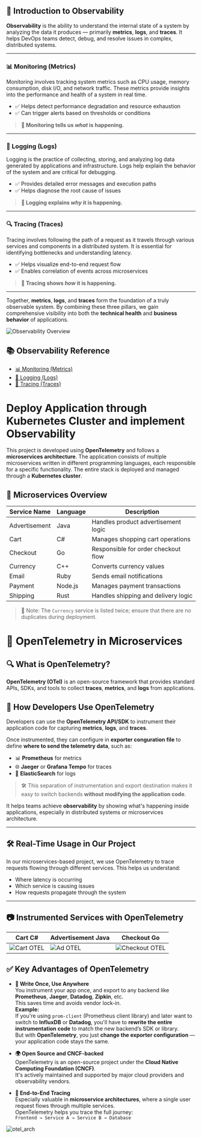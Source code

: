 ## 📡 Introduction to Observability

**Observability** is the ability to understand the internal state of a system by analyzing the data it produces — primarily **metrics**, **logs**, and **traces**. It helps DevOps teams detect, debug, and resolve issues in complex, distributed systems.

---

### 📊 Monitoring (Metrics)

Monitoring involves tracking system metrics such as CPU usage, memory consumption, disk I/O, and network traffic. These metrics provide insights into the performance and health of a system in real time.

- ✅ Helps detect performance degradation and resource exhaustion
- ✅ Can trigger alerts based on thresholds or conditions

> **🔎 Monitoring tells us *what* is happening.**

---

### 🧾 Logging (Logs)

Logging is the practice of collecting, storing, and analyzing log data generated by applications and infrastructure. Logs help explain the behavior of the system and are critical for debugging.

- ✅ Provides detailed error messages and execution paths
- ✅ Helps diagnose the root cause of issues

> **🔎 Logging explains *why* it is happening.**

---

### 🔍 Tracing (Traces)

Tracing involves following the path of a request as it travels through various services and components in a distributed system. It is essential for identifying bottlenecks and understanding latency.

- ✅ Helps visualize end-to-end request flow
- ✅ Enables correlation of events across microservices

> **🔎 Tracing shows *how* it is happening.**

---

Together, **metrics**, **logs**, and **traces** form the foundation of a truly observable system. By combining these three pillars, we gain comprehensive visibility into both the **technical health** and **business behavior** of applications.

![Observability Overview](docs/assets/obs_pic.png)

## 📚 Observability Reference

- [📊 Monitoring (Metrics)](docs/monitoring.md)
- [🧾 Logging (Logs)](docs/logging.md)
- [🧭 Tracing (Traces)](docs/tracing.md)

# Deploy Application through Kubernetes Cluster and implement Observability

This project is developed using **OpenTelemetry** and follows a **microservices architecture**. The application consists of multiple microservices written in different programming languages, each responsible for a specific functionality. The entire stack is deployed and managed through a **Kubernetes cluster**.

## 🧩 Microservices Overview

| Service Name     | Language   | Description                          |
|------------------|------------|--------------------------------------|
| Advertisement    | Java       | Handles product advertisement logic  |
| Cart             | C#         | Manages shopping cart operations     |
| Checkout         | Go         | Responsible for order checkout flow  |
| Currency         | C++        | Converts currency values             |
| Email            | Ruby       | Sends email notifications            |
| Payment          | Node.js    | Manages payment transactions         |
| Shipping         | Rust       | Handles shipping and delivery logic  |

> 📝 Note: The `Currency` service is listed twice; ensure that there are no duplicates during deployment.

# 📡 OpenTelemetry in Microservices

## 🔍 What is OpenTelemetry?

**OpenTelemetry (OTel)** is an open-source framework that provides standard APIs, SDKs, and tools to collect **traces**, **metrics**, and **logs** from applications.

## 🧰 How Developers Use OpenTelemetry

Developers can use the **OpenTelemetry API/SDK** to instrument their application code for capturing **metrics**, **logs**, and **traces**.

Once instrumented, they can configure in **exporter conguration file** to define **where to send the telemetry data**, such as:

- 📊 **Prometheus** for metrics
- 🌐 **Jaeger** or **Grafana Tempo** for traces
- 📜 **ElasticSearch** for logs

> 🛠️ This separation of instrumentation and export destination makes it easy to switch backends **without modifying the application code**.


It helps teams achieve **observability** by showing what's happening inside applications, especially in distributed systems or microservices architecture.

---

## 🛠️ Real-Time Usage in Our Project

In our microservices-based project, we use OpenTelemetry to trace requests flowing through different services. This helps us understand:

- Where latency is occurring
- Which service is causing issues
- How requests propagate through the system

---

## 📷 Instrumented Services with OpenTelemetry

| Cart C# | Advertisement Java | Checkout Go |
|--------------------|-------------------|-----------------|
| ![Cart OTEL](docs/assets/cart_otel.png) | ![Ad OTEL](docs/assets/ad_otel.png) | ![Checkout OTEL](docs/assets/checkout_otel.png) |


## ✅ Key Advantages of OpenTelemetry

- **📝 Write Once, Use Anywhere**  
  You instrument your app once, and export to any backend like **Prometheus**, **Jaeger**, **Datadog**, **Zipkin**, etc.  
  This saves time and avoids vendor lock-in.  
**Example:**  
If you're using `prom-client` (Prometheus client library) and later want to switch to **InfluxDB** or **Datadog**, you'll have to **rewrite the entire instrumentation code** to match the new backend’s SDK or library.  
But with **OpenTelemetry**, you just **change the exporter configuration** — your application code stays the same.

- **🌍 Open Source and CNCF-backed**  
  OpenTelemetry is an open-source project under the **Cloud Native Computing Foundation (CNCF)**.  
  It's actively maintained and supported by major cloud providers and observability vendors.

- **🔁 End-to-End Tracing**  
  Especially valuable in **microservice architectures**, where a single user request flows through multiple services.  
  OpenTelemetry helps you trace the full journey:  
  `Frontend → Service A → Service B → Database`

![otel_arch](docs/assets/otel_arch.png)


